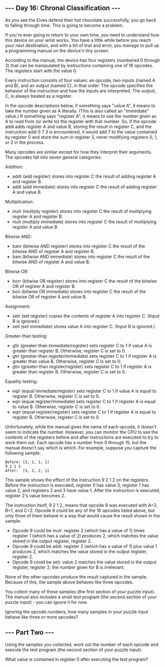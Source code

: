 ## --- Day 16: Chronal Classification ---

As you see the Elves defend their hot chocolate successfully, you go back to falling through time. This is going to become a problem.

If you're ever going to return to your own time, you need to understand how this device on your wrist works. You have a little while before you reach your next destination, and with a bit of trial and error, you manage to pull up a programming manual on the device's tiny screen.

According to the manual, the device has four registers (numbered 0 through 3) that can be manipulated by instructions containing one of 16 opcodes. The registers start with the value 0.

Every instruction consists of four values: an opcode, two inputs (named A and B), and an output (named C), in that order. The opcode specifies the behavior of the instruction and how the inputs are interpreted. The output, C, is always treated as a register.

In the opcode descriptions below, if something says "value A", it means to take the number given as A literally. (This is also called an "immediate" value.) If something says "register A", it means to use the number given as A to read from (or write to) the register with that number. So, if the opcode addi adds register A and value B, storing the result in register C, and the instruction addi 0 7 3 is encountered, it would add 7 to the value contained by register 0 and store the sum in register 3, never modifying registers 0, 1, or 2 in the process.

Many opcodes are similar except for how they interpret their arguments. The opcodes fall into seven general categories:

Addition:

 * addr (add register) stores into register C the result of adding register A and register B.
 * addi (add immediate) stores into register C the result of adding register A and value B.

Multiplication:

 * mulr (multiply register) stores into register C the result of multiplying register A and register B.
 * muli (multiply immediate) stores into register C the result of multiplying register A and value B.

Bitwise AND:

 * banr (bitwise AND register) stores into register C the result of the bitwise AND of register A and register B.
 * bani (bitwise AND immediate) stores into register C the result of the bitwise AND of register A and value B.

Bitwise OR:

 * borr (bitwise OR register) stores into register C the result of the bitwise OR of register A and register B.
 * bori (bitwise OR immediate) stores into register C the result of the bitwise OR of register A and value B.

Assignment:

 * setr (set register) copies the contents of register A into register C. (Input B is ignored.)
 * seti (set immediate) stores value A into register C. (Input B is ignored.)

Greater-than testing:

 * gtir (greater-than immediate/register) sets register C to 1 if value A is greater than register B. Otherwise, register C is set to 0.
 * gtri (greater-than register/immediate) sets register C to 1 if register A is greater than value B. Otherwise, register C is set to 0.
 * gtrr (greater-than register/register) sets register C to 1 if register A is greater than register B. Otherwise, register C is set to 0.

Equality testing:

 * eqir (equal immediate/register) sets register C to 1 if value A is equal to register B. Otherwise, register C is set to 0.
 * eqri (equal register/immediate) sets register C to 1 if register A is equal to value B. Otherwise, register C is set to 0.
 * eqrr (equal register/register) sets register C to 1 if register A is equal to register B. Otherwise, register C is set to 0.

Unfortunately, while the manual gives the name of each opcode, it doesn't seem to indicate the number. However, you can monitor the CPU to see the contents of the registers before and after instructions are executed to try to work them out. Each opcode has a number from 0 through 15, but the manual doesn't say which is which. For example, suppose you capture the following sample:

```
Before: [3, 2, 1, 1]
9 2 1 2
After:  [3, 2, 2, 1]
```

This sample shows the effect of the instruction 9 2 1 2 on the registers. Before the instruction is executed, register 0 has value 3, register 1 has value 2, and registers 2 and 3 have value 1. After the instruction is executed, register 2's value becomes 2.

The instruction itself, 9 2 1 2, means that opcode 9 was executed with A=2, B=1, and C=2. Opcode 9 could be any of the 16 opcodes listed above, but only three of them behave in a way that would cause the result shown in the sample:

 * Opcode 9 could be mulr: register 2 (which has a value of 1) times register 1 (which has a value of 2) produces 2, which matches the value stored in the output register, register 2.
 * Opcode 9 could be addi: register 2 (which has a value of 1) plus value 1 produces 2, which matches the value stored in the output register, register 2.
 * Opcode 9 could be seti: value 2 matches the value stored in the output register, register 2; the number given for B is irrelevant.

None of the other opcodes produce the result captured in the sample. Because of this, the sample above behaves like three opcodes.

You collect many of these samples (the first section of your puzzle input). The manual also includes a small test program (the second section of your puzzle input) - you can ignore it for now.

Ignoring the opcode numbers, how many samples in your puzzle input behave like three or more opcodes?

## --- Part Two ---

Using the samples you collected, work out the number of each opcode and execute the test program (the second section of your puzzle input).

What value is contained in register 0 after executing the test program?
